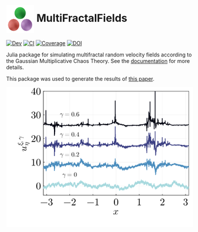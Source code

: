  # <img src="docs/src/assets/logo.png" alt="alt text" width="75" height="75" align="center">  MultiFractalFields   


[![Dev](https://img.shields.io/badge/docs-dev-blue.svg)](https://AndreConsidera.github.io/MultiFractalFields.jl/dev/)
[![CI](https://github.com/AndreConsidera/MultiFractalFields.jl/actions/workflows/ci.yml/badge.svg)](https://github.com/AndreConsidera/MultiFractalFields.jl/actions/workflows/ci.yml)
[![Coverage](https://codecov.io/gh/AndreConsidera/MultiFractalFields.jl/branch/main/graph/badge.svg)](https://codecov.io/gh/AndreConsidera/MultiFractalFields.jl)
[![DOI](https://zenodo.org/badge/645110670.svg)](https://zenodo.org/badge/latestdoi/645110670)


Julia package for simulating multifractal random velocity fields according to the Gaussian Multiplicative Chaos Theory.
See the [documentation](https://andreconsidera.github.io/MultiFractalFields.jl/dev/) for more details.


This package was used to generate the results of [this paper](https://arxiv.org/pdf/2305.09839.pdf).

![field](docs/src/assets/fig1c.png)
